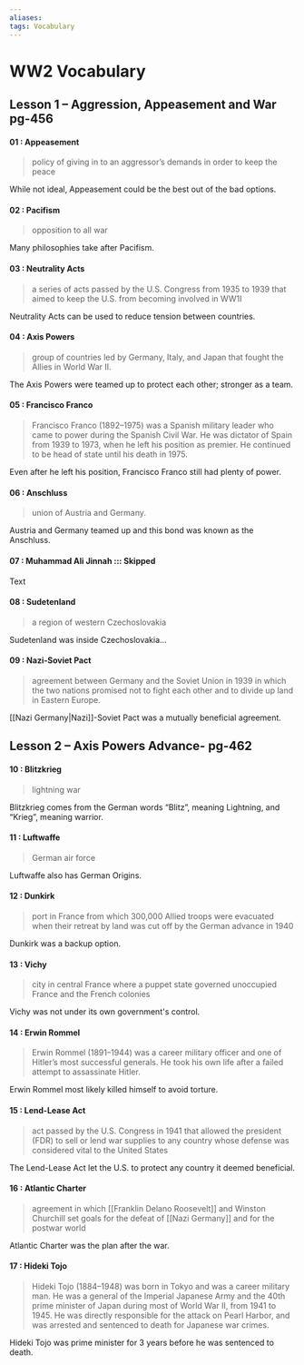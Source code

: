 ```yaml
---
aliases: 
tags: Vocabulary
---
```

# WW2 Vocabulary
## Lesson 1 – Aggression, Appeasement and War pg-456

#### 01		:	Appeasement
>policy of giving in to an aggressor’s demands in order to keep the peace

While not ideal, Appeasement could be the best out of the bad options.

#### 02	:	Pacifism
>opposition to all war

Many philosophies take after Pacifism.

#### 03	:	Neutrality Acts
>a series of acts passed by the U.S. Congress from 1935 to 1939 that aimed to keep the U.S. from becoming involved in WW1I

Neutrality Acts can be used to reduce tension between countries.

#### 04	:	Axis Powers
>group of countries led by Germany, Italy, and Japan that fought the Allies in World War II.

The Axis Powers were teamed up to protect each other; stronger as a team.

#### 05	:	Francisco Franco
>Francisco Franco (1892–1975) was a Spanish military leader who came to power during the Spanish Civil War. He was dictator of Spain from 1939 to 1973, when he left his position as premier. He continued to be head of state until his death in 1975.

Even after he left his position, Francisco Franco still had plenty of power.

#### 06	:	Anschluss
>union of Austria and Germany.

Austria and Germany teamed up and this bond was known as the Anschluss.

#### 07	:	Muhammad Ali Jinnah ::: Skipped
Text

#### 08	:	Sudetenland
>a region of western Czechoslovakia

Sudetenland was inside Czechoslovakia...

#### 09	:	Nazi-Soviet Pact
>agreement between Germany and the Soviet Union in 1939 in which the two nations promised not to fight each other and to divide up land in Eastern Europe.

[[Nazi Germany|Nazi]]-Soviet Pact was a mutually beneficial agreement.

## Lesson 2 – Axis Powers Advance- pg-462

#### 10	:	Blitzkrieg
>lightning war

Blitzkrieg comes from the German words “Blitz”, meaning Lightning, and “Krieg”, meaning warrior.

#### 11	:	Luftwaffe
>German air force

Luftwaffe also has German Origins.

#### 12	:	Dunkirk
>port in France from which 300,000 Allied troops were evacuated when their retreat by land was cut off by the German advance in 1940

Dunkirk was a backup option.

#### 13	:	Vichy
>city in central France where a puppet state governed unoccupied France and the French colonies

Vichy was not under its own government's control.

#### 14	:	Erwin Rommel
>Erwin Rommel (1891–1944) was a career military officer and one of Hitler’s most successful generals. He took his own life after a failed attempt to assassinate Hitler.

Erwin Rommel most likely killed himself to avoid torture.

#### 15	:	Lend-Lease Act
>act passed by the U.S. Congress in 1941 that allowed the president (FDR) to sell or lend war supplies to any country whose defense was considered vital to the United States

The Lend-Lease Act let the U.S. to protect any country it deemed beneficial.

#### 16	:	Atlantic Charter
>agreement in which [[Franklin Delano Roosevelt]] and Winston Churchill set goals for the defeat of [[Nazi Germany]] and for the postwar world

Atlantic Charter was the plan after the war.
>
#### 17	:	Hideki Tojo
>Hideki Tojo (1884–1948) was born in Tokyo and was a career military man. He was a general of the Imperial Japanese Army and the 40th prime minister of Japan during most of World War II, from 1941 to 1945. He was directly responsible for the attack on Pearl Harbor, and was arrested and sentenced to death for Japanese war crimes.
>
Hideki Tojo was prime minister for 3 years before he was sentenced to death.

>
>